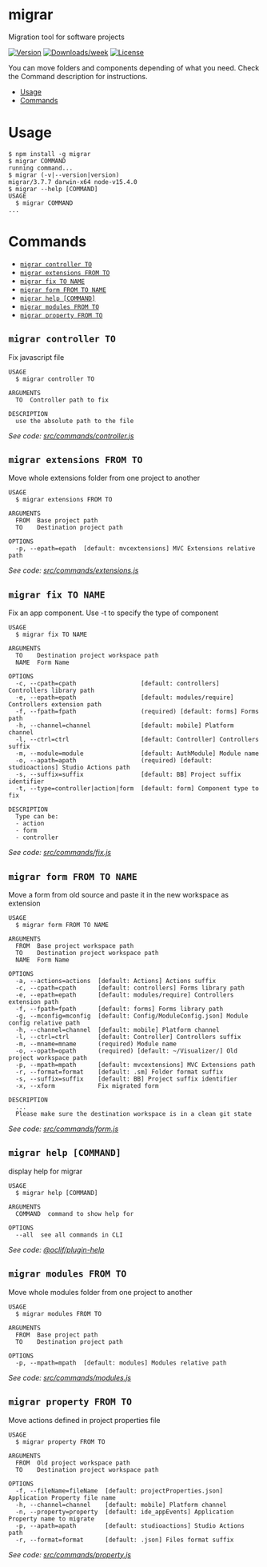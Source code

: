 migrar
=====

Migration tool for software projects

[![Version](https://img.shields.io/npm/v/migrar.svg)](https://npmjs.org/package/migrar)
[![Downloads/week](https://img.shields.io/npm/dw/migrar.svg)](https://npmjs.org/package/migrar)
[![License](https://img.shields.io/npm/l/migrar.svg)](https://github.com/RGkevin/migrar/blob/master/package.json)

You can move folders and components depending of what you need. Check the Command description for instructions.

<!-- toc -->
* [Usage](#usage)
* [Commands](#commands)
<!-- tocstop -->
# Usage
<!-- usage -->
```sh-session
$ npm install -g migrar
$ migrar COMMAND
running command...
$ migrar (-v|--version|version)
migrar/3.7.7 darwin-x64 node-v15.4.0
$ migrar --help [COMMAND]
USAGE
  $ migrar COMMAND
...
```
<!-- usagestop -->

# Commands
<!-- commands -->
* [`migrar controller TO`](#migrar-controller-to)
* [`migrar extensions FROM TO`](#migrar-extensions-from-to)
* [`migrar fix TO NAME`](#migrar-fix-to-name)
* [`migrar form FROM TO NAME`](#migrar-form-from-to-name)
* [`migrar help [COMMAND]`](#migrar-help-command)
* [`migrar modules FROM TO`](#migrar-modules-from-to)
* [`migrar property FROM TO`](#migrar-property-from-to)

## `migrar controller TO`

Fix javascript file

```
USAGE
  $ migrar controller TO

ARGUMENTS
  TO  Controller path to fix

DESCRIPTION
  use the absolute path to the file
```

_See code: [src/commands/controller.js](https://github.com/RGkevin/migrar/blob/v3.7.7/src/commands/controller.js)_

## `migrar extensions FROM TO`

Move whole extensions folder from one project to another

```
USAGE
  $ migrar extensions FROM TO

ARGUMENTS
  FROM  Base project path
  TO    Destination project path

OPTIONS
  -p, --epath=epath  [default: mvcextensions] MVC Extensions relative path
```

_See code: [src/commands/extensions.js](https://github.com/RGkevin/migrar/blob/v3.7.7/src/commands/extensions.js)_

## `migrar fix TO NAME`

Fix an app component. Use -t to specify the type of component

```
USAGE
  $ migrar fix TO NAME

ARGUMENTS
  TO    Destination project workspace path
  NAME  Form Name

OPTIONS
  -c, --cpath=cpath                  [default: controllers] Controllers library path
  -e, --epath=epath                  [default: modules/require] Controllers extension path
  -f, --fpath=fpath                  (required) [default: forms] Forms path
  -h, --channel=channel              [default: mobile] Platform channel
  -l, --ctrl=ctrl                    [default: Controller] Controllers suffix
  -m, --module=module                [default: AuthModule] Module name
  -o, --apath=apath                  (required) [default: studioactions] Studio Actions path
  -s, --suffix=suffix                [default: BB] Project suffix identifier
  -t, --type=controller|action|form  [default: form] Component type to fix

DESCRIPTION
  Type can be:
  - action
  - form
  - controller
```

_See code: [src/commands/fix.js](https://github.com/RGkevin/migrar/blob/v3.7.7/src/commands/fix.js)_

## `migrar form FROM TO NAME`

Move a form from old source and paste it in the new workspace as extension

```
USAGE
  $ migrar form FROM TO NAME

ARGUMENTS
  FROM  Base project workspace path
  TO    Destination project workspace path
  NAME  Form Name

OPTIONS
  -a, --actions=actions  [default: Actions] Actions suffix
  -c, --cpath=cpath      [default: controllers] Forms library path
  -e, --epath=epath      [default: modules/require] Controllers extension path
  -f, --fpath=fpath      [default: forms] Forms library path
  -g, --mconfig=mconfig  [default: Config/ModuleConfig.json] Module config relative path
  -h, --channel=channel  [default: mobile] Platform channel
  -l, --ctrl=ctrl        [default: Controller] Controllers suffix
  -m, --mname=mname      (required) Module name
  -o, --opath=opath      (required) [default: ~/Visualizer/] Old project workspace path
  -p, --mpath=mpath      [default: mvcextensions] MVC Extensions path
  -r, --format=format    [default: .sm] Folder format suffix
  -s, --suffix=suffix    [default: BB] Project suffix identifier
  -x, --xform            Fix migrated form

DESCRIPTION
  ...
  Please make sure the destination workspace is in a clean git state
```

_See code: [src/commands/form.js](https://github.com/RGkevin/migrar/blob/v3.7.7/src/commands/form.js)_

## `migrar help [COMMAND]`

display help for migrar

```
USAGE
  $ migrar help [COMMAND]

ARGUMENTS
  COMMAND  command to show help for

OPTIONS
  --all  see all commands in CLI
```

_See code: [@oclif/plugin-help](https://github.com/oclif/plugin-help/blob/v3.2.2/src/commands/help.ts)_

## `migrar modules FROM TO`

Move whole modules folder from one project to another

```
USAGE
  $ migrar modules FROM TO

ARGUMENTS
  FROM  Base project path
  TO    Destination project path

OPTIONS
  -p, --mpath=mpath  [default: modules] Modules relative path
```

_See code: [src/commands/modules.js](https://github.com/RGkevin/migrar/blob/v3.7.7/src/commands/modules.js)_

## `migrar property FROM TO`

Move actions defined in project properties file

```
USAGE
  $ migrar property FROM TO

ARGUMENTS
  FROM  Old project workspace path
  TO    Destination project workspace path

OPTIONS
  -f, --fileName=fileName  [default: projectProperties.json] Application Property file name
  -h, --channel=channel    [default: mobile] Platform channel
  -n, --property=property  [default: ide_appEvents] Application Property name to migrate
  -p, --apath=apath        [default: studioactions] Studio Actions path
  -r, --format=format      [default: .json] Files format suffix
```

_See code: [src/commands/property.js](https://github.com/RGkevin/migrar/blob/v3.7.7/src/commands/property.js)_
<!-- commandsstop -->
